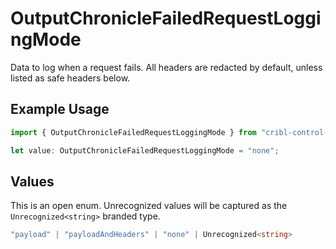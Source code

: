 # OutputChronicleFailedRequestLoggingMode

Data to log when a request fails. All headers are redacted by default, unless listed as safe headers below.

## Example Usage

```typescript
import { OutputChronicleFailedRequestLoggingMode } from "cribl-control-plane/models";

let value: OutputChronicleFailedRequestLoggingMode = "none";
```

## Values

This is an open enum. Unrecognized values will be captured as the `Unrecognized<string>` branded type.

```typescript
"payload" | "payloadAndHeaders" | "none" | Unrecognized<string>
```